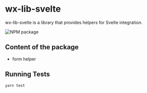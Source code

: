 # wx-lib-svelte

wx-lib-svelte is a library that provides helpers for Svelte integration.

![NPM package](https://img.shields.io/npm/v/wx-lib-svelte)

## Content of the package

- form helper

## Running Tests

```sh
yarn test
```
